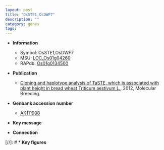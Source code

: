 ```yaml
---
layout: post
title: "OsSTE1,OsDWF7"
description: ""
category: genes
tags: 
---
```


* **Information**  
    + Symbol: OsSTE1,OsDWF7  
    + MSU: [LOC_Os01g04260](http://rice.plantbiology.msu.edu/cgi-bin/ORF_infopage.cgi?orf=LOC_Os01g04260)  
    + RAPdb: [Os01g0134500](http://rapdb.dna.affrc.go.jp/viewer/gbrowse_details/irgsp1?name=Os01g0134500)  

* **Publication**  
    + [Cloning and haplotype analysis of TaSTE, which is associated with plant height in bread wheat Triticum aestivum L.](http://www.ncbi.nlm.nih.gov/pubmed?term=Cloning+and+haplotype+analysis+of+TaSTE,+which+is+associated+with+plant+height+in+bread+wheat+Triticum+aestivum+L.%5BTitle%5D), 2012, Molecular Breeding.

* **Genbank accession number**  
    + [AK111908](http://www.ncbi.nlm.nih.gov/nuccore/AK111908)

* **Key message**  

* **Connection**  

[//]: # * **Key figures**  


